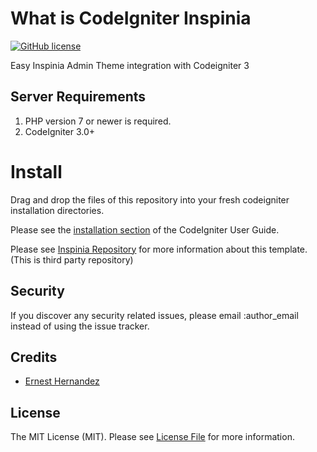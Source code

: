 # What is CodeIgniter Inspinia

[![GitHub license](https://img.shields.io/badge/license-MIT-blue.svg?style=flat-square)](https://raw.githubusercontent.com/chriskacerguis/codeigniter-restserver/master/LICENSE)


Easy Inspinia Admin Theme integration with Codeigniter 3

## Server Requirements

1. PHP version 7 or newer is required.
2. CodeIgniter 3.0+

# Install

Drag and drop the files of this repository into your fresh codeigniter installation directories.

Please see the [installation section](https://codeigniter.com/user_guide/installation/index.html) of the CodeIgniter User Guide.

Please see [Inspinia Repository](https://github.com/Chuibility/inspinia) for more information about this template. (This is third party repository)

## Security

If you discover any security related issues, please email :author_email instead of using the issue tracker.


## Credits

- [Ernest Hernandez](http://ernest.gallery)

## License

The MIT License (MIT). Please see [License File](https://raw.githubusercontent.com/chriskacerguis/codeigniter-restserver/master/LICENSE) for more information.

